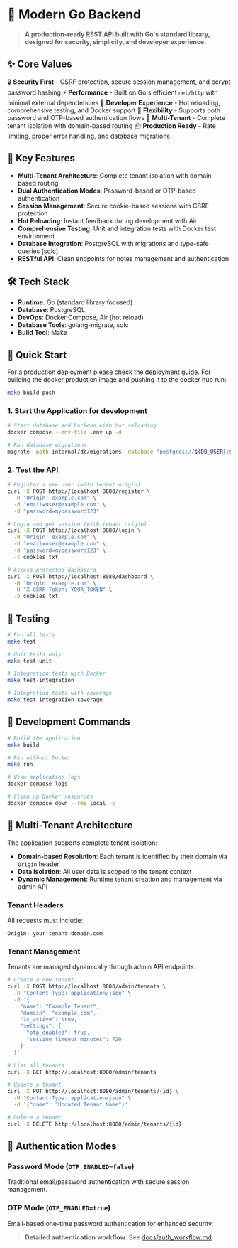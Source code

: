 # 🚀 Modern Go Backend

> **A production-ready REST API built with Go's standard library, designed for security, simplicity, and developer experience.**

## ✨ Core Values

🔒 **Security First** - CSRF protection, secure session management, and bcrypt password hashing
⚡ **Performance** - Built on Go's efficient `net/http` with minimal external dependencies
🔧 **Developer Experience** - Hot reloading, comprehensive testing, and Docker support
🎯 **Flexibility** - Supports both password and OTP-based authentication flows
🏢 **Multi-Tenant** - Complete tenant isolation with domain-based routing
📦 **Production Ready** - Rate limiting, proper error handling, and database migrations

## 🎯 Key Features

- **Multi-Tenant Architecture**: Complete tenant isolation with domain-based routing
- **Dual Authentication Modes**: Password-based or OTP-based authentication
- **Session Management**: Secure cookie-based sessions with CSRF protection
- **Hot Reloading**: Instant feedback during development with Air
- **Comprehensive Testing**: Unit and integration tests with Docker test environment
- **Database Integration**: PostgreSQL with migrations and type-safe queries (sqlc)
- **RESTful API**: Clean endpoints for notes management and authentication

## 🛠 Tech Stack

- **Runtime**: Go (standard library focused)
- **Database**: PostgreSQL
- **DevOps**: Docker Compose, Air (hot reload)
- **Database Tools**: golang-migrate, sqlc
- **Build Tool**: Make

## 🚀 Quick Start

For a production deployment please check the [deployment guide](./deployment/production/workflow.md). For building the docker production image and pushing it to the docker hub run:

```bash
make build-push
```

### 1. Start the Application for development
```bash
# Start database and backend with hot reloading
docker compose --env-file .env up -d

# Run database migrations
migrate -path internal/db/migrations -database "postgres://${DB_USER}:${DB_PASSWORD}@localhost:5432/${DB_NAME}?sslmode=disable" up
```

### 2. Test the API
```bash
# Register a new user (with tenant origin)
curl -X POST http://localhost:8080/register \
  -H "Origin: example.com" \
  -d "email=user@example.com" \
  -d "password=mypassword123"

# Login and get session (with tenant origin)
curl -X POST http://localhost:8080/login \
  -H "Origin: example.com" \
  -d "email=user@example.com" \
  -d "password=mypassword123" \
  -c cookies.txt

# Access protected dashboard
curl -X POST http://localhost:8080/dashboard \
  -H "Origin: example.com" \
  -H "X-CSRF-Token: YOUR_TOKEN" \
  -b cookies.txt
```

## 🧪 Testing

```bash
# Run all tests
make test

# Unit tests only
make test-unit

# Integration tests with Docker
make test-integration

# Integration tests with coverage
make test-integration-coverage
```

## 🔧 Development Commands

```bash
# Build the application
make build

# Run without Docker
make run

# View application logs
docker compose logs

# Clean up Docker resources
docker compose down --rmi local -v
```

## 🏢 Multi-Tenant Architecture

The application supports complete tenant isolation:

- **Domain-based Resolution**: Each tenant is identified by their domain via `Origin` header
- **Data Isolation**: All user data is scoped to the tenant context
- **Dynamic Management**: Runtime tenant creation and management via admin API

### Tenant Headers
All requests must include:
```
Origin: your-tenant-domain.com
```

### Tenant Management
Tenants are managed dynamically through admin API endpoints:

```bash
# Create a new tenant
curl -X POST http://localhost:8080/admin/tenants \
  -H "Content-Type: application/json" \
  -d '{
    "name": "Example Tenant",
    "domain": "example.com",
    "is_active": true,
    "settings": {
      "otp_enabled": true,
      "session_timeout_minutes": 720
    }
  }'

# List all tenants
curl -X GET http://localhost:8080/admin/tenants

# Update a tenant
curl -X PUT http://localhost:8080/admin/tenants/{id} \
  -H "Content-Type: application/json" \
  -d '{"name": "Updated Tenant Name"}'

# Delete a tenant
curl -X DELETE http://localhost:8080/admin/tenants/{id}
```

## 🔐 Authentication Modes

### Password Mode (`OTP_ENABLED=false`)
Traditional email/password authentication with secure session management.

### OTP Mode (`OTP_ENABLED=true`)
Email-based one-time password authentication for enhanced security.

> **Detailed authentication workflow**: See [docs/auth_workflow.md](./docs/auth_workflow.md)
